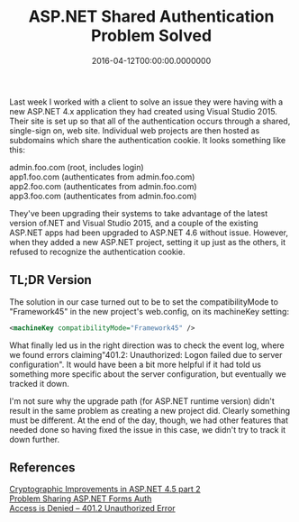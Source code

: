 ﻿---
title: ASP.NET Shared Authentication Problem Solved
date: "2016-04-12T00:00:00.0000000"
featuredImage: /img/shared-security.jpg
---

Last week I worked with a client to solve an issue they were having with a new ASP.NET 4.x application they had created using Visual Studio 2015. Their site is set up so that all of the authentication occurs through a shared, single-sign on, web site. Individual web projects are then hosted as subdomains which share the authentication cookie. It looks something like this:

admin.foo.com (root, includes login)\
app1.foo.com (authenticates from admin.foo.com)\
app2.foo.com (authenticates from admin.foo.com)\
app3.foo.com (authenticates from admin.foo.com)

They've been upgrading their systems to take advantage of the latest version of.NET and Visual Studio 2015, and a couple of the existing ASP.NET apps had been upgraded to ASP.NET 4.6 without issue. However, when they added a new ASP.NET project, setting it up just as the others, it refused to recognize the authentication cookie.

## TL;DR Version

The solution in our case turned out to be to set the compatibilityMode to "Framework45" in the new project's web.config, on its machineKey setting:

```xml
<machineKey compatibilityMode="Framework45" />
```

What finally led us in the right direction was to check the event log, where we found errors claiming"401.2: Unauthorized: Logon failed due to server configuration". It would have been a bit more helpful if it had told us something more specific about the server configuration, but eventually we tracked it down.

I'm not sure why the upgrade path (for ASP.NET runtime version) didn't result in the same problem as creating a new project did. Clearly something must be different. At the end of the day, though, we had other features that needed done so having fixed the issue in this case, we didn't try to track it down further.

## References

[Cryptographic Improvements in ASP.NET 4.5 part 2](https://blogs.msdn.microsoft.com/webdev/2012/10/23/cryptographic-improvements-in-asp-net-4-5-pt-2/)\
[Problem Sharing ASP.NET Forms Auth](https://essenceofcode.com/2013/03/14/problem-sharing-asp-net-forms-authentication-or-a-tale-of-two-cryptography-cores/)\
[Access is Denied – 401.2 Unauthorized Error](http://stackoverflow.com/questions/20802673/access-is-denied-401-2-unauthorized-error)


